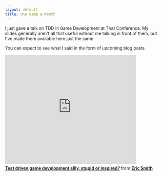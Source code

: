 ```yaml
---
layout: default
title: One Game a Month
---
```


I just gave a talk on TDD in Game Development at That Conference.  My slides generally aren't all that useful without me talking in front of them, but I've made them available here just the same.

You can expect to see what I said in the form of upcoming blog posts.

<iframe src="http://www.slideshare.net/slideshow/embed_code/25219163" width="100%" height="356" frameborder="0" marginwidth="0" marginheight="0" scrolling="no" style="max-width:427px;border:1px solid #CCC;border-width:1px 1px 0;margin-bottom:5px" allowfullscreen webkitallowfullscreen mozallowfullscreen> </iframe> <div style="margin-bottom:5px"> <strong> <a href="https://www.slideshare.net/paytonrules/test-driven-game-development-silly-stupid-or-inspired" title="Test driven game development silly, stupid or inspired?" target="_blank">Test driven game development silly, stupid or inspired?</a> </strong> from <strong><a href="http://www.slideshare.net/paytonrules" target="_blank">Eric Smith</a></strong> </div>
